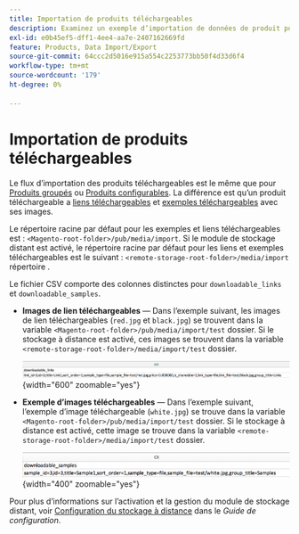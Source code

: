 ```yaml
---
title: Importation de produits téléchargeables
description: Examinez un exemple d’importation de données de produit pour un produit téléchargeable.
exl-id: e0b45ef5-dff1-4ee4-aa7e-2407162669fd
feature: Products, Data Import/Export
source-git-commit: 64ccc2d5016e915a554c2253773bb50f4d33d6f4
workflow-type: tm+mt
source-wordcount: '179'
ht-degree: 0%

---
```


# Importation de produits téléchargeables

Le flux d’importation des produits téléchargeables est le même que pour [Produits groupés](data-transfer-bundle-products.md) ou [Produits configurables](data-transfer-configurable-products.md). La différence est qu’un produit téléchargeable a [liens téléchargeables](../catalog/product-create-downloadable.md) et [exemples téléchargeables](../catalog/product-create-downloadable.md) avec ses images.

Le répertoire racine par défaut pour les exemples et liens téléchargeables est : `<Magento-root-folder>/pub/media/import`. Si le module de stockage distant est activé, le répertoire racine par défaut pour les liens et exemples téléchargeables est le suivant : `<remote-storage-root-folder>/media/import` répertoire .

Le fichier CSV comporte des colonnes distinctes pour `downloadable_links` et `downloadable_samples`.

- **Images de lien téléchargeables** — Dans l’exemple suivant, les images de lien téléchargeables (`red.jpg` et `black.jpg`) se trouvent dans la variable `<Magento-root-folder>/pub/media/import/test` dossier. Si le stockage à distance est activé, ces images se trouvent dans la variable `<remote-storage-root-folder>/media/import/test` dossier.

  ![Exemples de données - produit téléchargeable avec liens téléchargeables](./assets/data-import-downloadable-links.png){width="600" zoomable="yes"}

- **Exemple d’images téléchargeables** — Dans l’exemple suivant, l’exemple d’image téléchargeable (`white.jpg`) se trouve dans la variable `<Magento-root-folder>/pub/media/import/test` dossier. Si le stockage à distance est activé, cette image se trouve dans la variable `<remote-storage-root-folder>/media/import/test` dossier.

  ![Exemples de données - produit téléchargeable avec exemples téléchargeables](./assets/data-import-downloadable-samples.png){width="400" zoomable="yes"}

Pour plus d’informations sur l’activation et la gestion du module de stockage distant, voir [Configuration du stockage à distance](https://experienceleague.adobe.com/docs/commerce-operations/configuration-guide/storage/remote-storage/remote-storage.html) dans le _Guide de configuration_.
